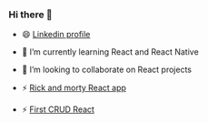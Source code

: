 ### Hi there 👋

- 😄 [Linkedin profile](https://www.linkedin.com/in/jafet-solano-394684208/)
- 🌱 I’m currently learning React and React Native
- 👯 I’m looking to collaborate on React projects

- ⚡ [Rick and morty React app](https://jasomar.github.io/react-rick-and-morty/)
- ⚡ [First CRUD React](https://react-rtk-crud.vercel.app)

<!-- - ⚡ [Admin Panel React](https://tempale-react.vercel.app)

⚡ [First Node App](https://node-webserve-production.up.railway.app)-->
<!--
**jasomar/jasomar** is a ✨ _special_ ✨ repository because its `README.md` (this file) appears on your GitHub profile.

Here are some ideas to get you started:

- 🔭 I’m currently working on ...
- 🌱 I’m currently learning ...
- 👯 I’m looking to collaborate on ...
- 🤔 I’m looking for help with ...
- 💬 Ask me about ...
- 📫 How to reach me: ...
- 😄 Pronouns: ...
- ⚡ Fun fact: ...
-->
